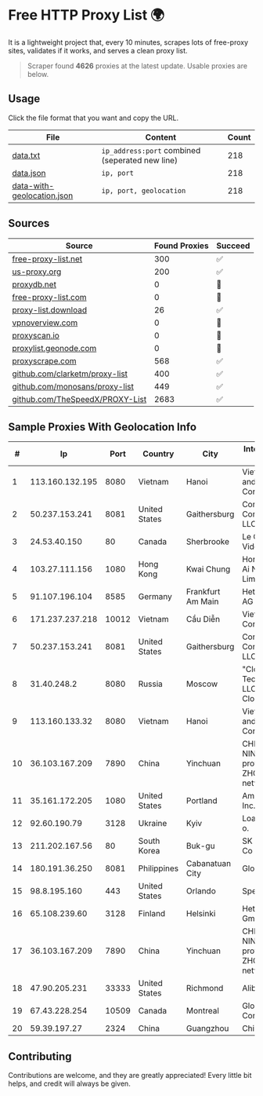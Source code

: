 
# Free HTTP Proxy List 🌍

It is a lightweight project that, every 10 minutes, scrapes lots of free-proxy sites, validates if it works, and serves a clean proxy list.


> Scraper found **4626** proxies at the latest update. Usable proxies are below.

## Usage

Click the file format that you want and copy the URL.


|File|Content|Count|
|----|-------|-----|
|[data.txt](https://raw.githubusercontent.com/themiralay/Proxy-List-World/master/data.txt)|`ip_address:port` combined (seperated new line)|218|
|[data.json](https://raw.githubusercontent.com/themiralay/Proxy-List-World/master/data.json)|`ip, port`|218|
|[data-with-geolocation.json](https://raw.githubusercontent.com/themiralay/Proxy-List-World/master/data-with-geolocation.json)|`ip, port, geolocation`|218|

## Sources

|Source|Found Proxies|Succeed|
|------|-------------|-------|
|[free-proxy-list.net](https://free-proxy-list.net)|300|✅|
|[us-proxy.org](https://www.us-proxy.org)|200|✅|
|[proxydb.net](http://proxydb.net)|0|🚫|
|[free-proxy-list.com](https://free-proxy-list.com/?page=&port=&type%5B%5D=http&type%5B%5D=https&up_time=0&search=Search)|0|🚫|
|[proxy-list.download](https://www.proxy-list.download/HTTP)|26|✅|
|[vpnoverview.com](https://vpnoverview.com/privacy/anonymous-browsing/free-proxy-servers)|0|🚫|
|[proxyscan.io](https://www.proxyscan.io)|0|🚫|
|[proxylist.geonode.com](https://proxylist.geonode.com/api/proxy-list?limit=300&page=1&sort_by=lastChecked&sort_type=desc&protocols=http,https)|0|🚫|
|[proxyscrape.com](https://api.proxyscrape.com/v2/?request=displayproxies&protocol=http&timeout=10000&country=all&ssl=all&anonymity=all)|568|✅|
|[github.com/clarketm/proxy-list](https://raw.githubusercontent.com/clarketm/proxy-list/master/proxy-list-raw.txt)|400|✅|
|[github.com/monosans/proxy-list](https://raw.githubusercontent.com/monosans/proxy-list/main/proxies/http.txt)|449|✅|
|[github.com/TheSpeedX/PROXY-List](https://raw.githubusercontent.com/TheSpeedX/PROXY-List/master/http.txt)|2683|✅|


## Sample Proxies With Geolocation Info

|#|Ip|Port|Country|City|Internet Service Provider|
|-|--|----|-------|----|-------------------------|
|1|113.160.132.195|8080|Vietnam|Hanoi|VietNam Post and Telecom Corporation|
|2|50.237.153.241|8081|United States|Gaithersburg|Comcast Cable Communications, LLC|
|3|24.53.40.150|80|Canada|Sherbrooke|Le Groupe Videotron Ltee|
|4|103.27.111.156|1080|Hong Kong|Kwai Chung|Hong Kong San Ai Net Int'l Limited|
|5|91.107.196.104|8585|Germany|Frankfurt Am Main|Hetzner Online AG|
|6|171.237.237.218|10012|Vietnam|Cầu Diễn|Viettel Corporation|
|7|50.237.153.241|8081|United States|Gaithersburg|Comcast Cable Communications, LLC|
|8|31.40.248.2|8080|Russia|Moscow|"Cloud Technologies" LLC trading as Cloud.ru|
|9|113.160.133.32|8080|Vietnam|Hanoi|VietNam Post and Telecom Corporation|
|10|36.103.167.209|7890|China|Yinchuan|CHINANET NINGXIA province ZHONGWEI IDC network|
|11|35.161.172.205|1080|United States|Portland|Amazon.com, Inc.|
|12|92.60.190.79|3128|Ukraine|Kyiv|Load.me sp. z o. o.|
|13|211.202.167.56|80|South Korea|Buk-gu|SK Broadband Co Ltd|
|14|180.191.36.250|8081|Philippines|Cabanatuan City|Globe Telecom|
|15|98.8.195.160|443|United States|Orlando|Spectrum|
|16|65.108.239.60|3128|Finland|Helsinki|Hetzner Online GmbH|
|17|36.103.167.209|7890|China|Yinchuan|CHINANET NINGXIA province ZHONGWEI IDC network|
|18|47.90.205.231|33333|United States|Richmond|Alibaba.com LLC|
|19|67.43.228.254|10509|Canada|Montreal|GloboTech Communications|
|20|59.39.197.27|2324|China|Guangzhou|Chinanet|



## Contributing

Contributions are welcome, and they are greatly appreciated! Every
little bit helps, and credit will always be given.

